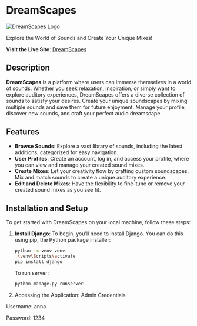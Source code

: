 # DreamScapes

![DreamScapes Logo](https://dreamscapes.onrender.com/static/images/logo.png)

Explore the World of Sounds and Create Your Unique Mixes!

**Visit the Live Site**: [DreamScapes](https://dreamscapes.onrender.com/)

## Description

**DreamScapes** is a platform where users can immerse themselves in a world of sounds. Whether you seek relaxation, inspiration, or simply want to explore auditory experiences, DreamScapes offers a diverse collection of sounds to satisfy your desires. Create your unique soundscapes by mixing multiple sounds and save them for future enjoyment. Manage your profile, discover new sounds, and craft your perfect audio dreamscape.

## Features

- **Browse Sounds**: Explore a vast library of sounds, including the latest additions, categorized for easy navigation.
- **User Profiles**: Create an account, log in, and access your profile, where you can view and manage your created sound mixes.
- **Create Mixes**: Let your creativity flow by crafting custom soundscapes. Mix and match sounds to create a unique auditory experience.
- **Edit and Delete Mixes**: Have the flexibility to fine-tune or remove your created sound mixes as you see fit.

## Installation and Setup

To get started with DreamScapes on your local machine, follow these steps:

1. **Install Django**:
   To begin, you'll need to install Django. You can do this using pip, the Python package installer:
   ```bash
   python -m venv venv
   .\venv\Scripts\activate
   pip install django
   ```
   To run server:
   ```bash
   python manage.py runserver
   ```

5. Accessing the Application:
Admin Credentials

Username: anna

Password: 1234
